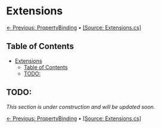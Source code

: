 # Extensions

[← Previous: PropertyBinding](./05-PropertyBinding.md) • [[Source: Extensions.cs]](../EasyArguments/Helper/Extensions.cs)

## Table of Contents

- [Extensions](#extensions)
  - [Table of Contents](#table-of-contents)
  - [TODO:](#todo)

## TODO: 

*This section is under construction and will be updated soon.*

[← Previous: PropertyBinding](./05-PropertyBinding.md) • [[Source: Extensions.cs]](../EasyArguments/Helper/Extensions.cs)